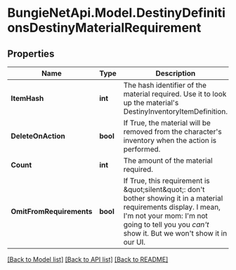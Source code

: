 
# BungieNetApi.Model.DestinyDefinitionsDestinyMaterialRequirement

## Properties

Name | Type | Description | Notes
------------ | ------------- | ------------- | -------------
**ItemHash** | **int** | The hash identifier of the material required. Use it to look up the material&#39;s DestinyInventoryItemDefinition. | [optional] 
**DeleteOnAction** | **bool** | If True, the material will be removed from the character&#39;s inventory when the action is performed. | [optional] 
**Count** | **int** | The amount of the material required. | [optional] 
**OmitFromRequirements** | **bool** | If True, this requirement is \&quot;silent\&quot;: don&#39;t bother showing it in a material requirements display. I mean, I&#39;m not your mom: I&#39;m not going to tell you you *can&#39;t* show it. But we won&#39;t show it in our UI. | [optional] 

[[Back to Model list]](../README.md#documentation-for-models)
[[Back to API list]](../README.md#documentation-for-api-endpoints)
[[Back to README]](../README.md)

